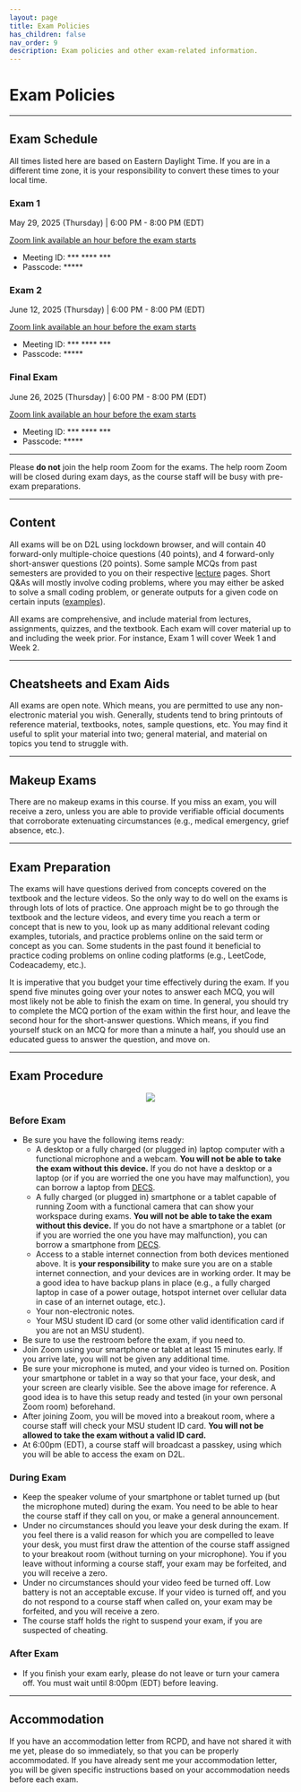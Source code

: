 ```yaml
---
layout: page
title: Exam Policies
has_children: false
nav_order: 9
description: Exam policies and other exam-related information.
---
```


# Exam Policies

---

## Exam Schedule

All times listed here are based on Eastern Daylight Time. If you are in a different time zone, it is your responsibility to convert these times to your local time.

### Exam 1

May 29, 2025 (Thursday) | 6:00 PM - 8:00 PM (EDT)

<!-- [Zoom link](https://msu.zoom.us/j/93439649771) -->

<!-- * Meeting ID: 934 3964 9771 -->
<!-- * Passcode: 944132 -->

[Zoom link available an hour before the exam starts]()

* Meeting ID: \*\*\* \*\*\*\* \*\*\*
* Passcode: \*\*\*\*\*

### Exam 2

June 12, 2025 (Thursday) | 6:00 PM - 8:00 PM (EDT)

[Zoom link available an hour before the exam starts]()

* Meeting ID: \*\*\* \*\*\*\* \*\*\*
* Passcode: \*\*\*\*\*

### Final Exam

June 26, 2025 (Thursday) | 6:00 PM - 8:00 PM (EDT)

[Zoom link available an hour before the exam starts]()

* Meeting ID: \*\*\* \*\*\*\* \*\*\*
* Passcode: \*\*\*\*\*

---

Please **do not** join the help room Zoom for the exams. The help room Zoom will be closed during exam days, as the course staff will be busy with pre-exam preparations.

---

## Content

All exams will be on D2L using lockdown browser, and will contain 40 forward-only multiple-choice questions (40 points), and 4 forward-only short-answer questions (20 points). Some sample MCQs from past semesters are provided to you on their respective [lecture](../lectures/) pages. Short Q&As will mostly involve coding problems, where you may either be asked to solve a small coding problem, or generate outputs for a given code on certain inputs ([examples](../assets/files/CSE_232_SQ_Examples.pdf)).

All exams are comprehensive, and include material from lectures, assignments, quizzes, and the textbook. Each exam will cover material up to and including the week prior. For instance, Exam 1 will cover Week 1 and Week 2.

---

## Cheatsheets and Exam Aids

All exams are open note. Which means, you are permitted to use any non-electronic material you wish. Generally, students tend to bring printouts of reference material, textbooks, notes, sample questions, etc. You may find it useful to split your material into two; general material, and material on topics you tend to struggle with.

<!-- For the Final Exam, you might consider the useful functions in the STL algorithm library and the many data structures (`std::vector`, `std::string`, `std::map`, `std::set`, etc.). -->

---

## Makeup Exams

There are no makeup exams in this course. If you miss an exam, you will receive a zero, unless you are able to provide verifiable official documents that corroborate extenuating circumstances (e.g., medical emergency, grief absence, etc.).

---

## Exam Preparation

The exams will have questions derived from concepts covered on the textbook and the lecture videos. So the only way to do well on the exams is through lots of lots of practice. One approach might be to go through the textbook and the lecture videos, and every time you reach a term or concept that is new to you, look up as many additional relevant coding examples, tutorials, and practice problems online on the said term or concept as you can. Some students in the past found it beneficial to practice coding problems on online coding platforms (e.g., LeetCode, Codeacademy, etc.).

It is imperative that you budget your time effectively during the exam. If you spend five minutes going over your notes to answer each MCQ, you will most likely not be able to finish the exam on time. In general, you should try to complete the MCQ portion of the exam within the first hour, and leave the second hour for the short-answer questions. Which means, if you find yourself stuck on an MCQ for more than a minute a half, you should use an educated guess to answer the question, and move on.

---

## Exam Procedure

<div align="center">
    <img src="../assets/images/exam_view.jpg">
</div>

### Before Exam

- Be sure you have the following items ready:
	- A desktop or a fully charged (or plugged in) laptop computer with a functional microphone and a webcam. **You will not be able to take the exam without this device.** If you do not have a desktop or a laptop (or if you are worried the one you have may malfunction), you can borrow a laptop from [DECS](https://www.egr.msu.edu/decs).
	- A fully charged (or plugged in) smartphone or a tablet capable of running Zoom with a functional camera that can show your workspace during exams. **You will not be able to take the exam without this device.** If you do not have a smartphone or a tablet (or if you are worried the one you have may malfunction), you can borrow a smartphone from [DECS](https://www.egr.msu.edu/decs).
	- Access to a stable internet connection from both devices mentioned above. It is **your responsibility** to make sure you are on a stable internet connection, and your devices are in working order. It may be a good idea to have backup plans in place (e.g., a fully charged laptop in case of a power outage, hotspot internet over cellular data in case of an internet outage, etc.).
	- Your non-electronic notes.
	- Your MSU student ID card (or some other valid identification card if you are not an MSU student).
- Be sure to use the restroom before the exam, if you need to.
- Join Zoom using your smartphone or tablet at least 15 minutes early. If you arrive late, you will not be given any additional time.
- Be sure your microphone is muted, and your video is turned on. Position your smartphone or tablet in a way so that your face, your desk, and your screen are clearly visible. See the above image for reference. A good idea is to have this setup ready and tested (in your own personal Zoom room) beforehand.
- After joining Zoom, you will be moved into a breakout room, where a course staff will check your MSU student ID card. **You will not be allowed to take the exam without a valid ID card.**
- At 6:00pm (EDT), a course staff will broadcast a passkey, using which you will be able to access the exam on D2L.

### During Exam

- Keep the speaker volume of your smartphone or tablet turned up (but the microphone muted) during the exam. You need to be able to hear the course staff if they call on you, or make a general announcement.
- Under no circumstances should you leave your desk during the exam. If you feel there is a valid reason for which you are compelled to leave your desk, you must first draw the attention of the course staff assigned to your breakout room (without turning on your microphone). You if you leave without informing a course staff, your exam may be forfeited, and you will receive a zero.
- Under no circumstances should your video feed be turned off. Low battery is not an acceptable excuse. If your video is turned off, and you do not respond to a course staff when called on, your exam may be forfeited, and you will receive a zero.
- The course staff holds the right to suspend your exam, if you are suspected of cheating.

### After Exam

- If you finish your exam early, please do not leave or turn your camera off. You must wait until 8:00pm (EDT) before leaving.

---


<!-- ### Required Textbook

Exam questions will refer directly to examples and statements from the required textbook, "Tour of C++, 3rd Ed.". Please ensure that you bring a physical copy of the book to all exams.

## Preparation

Associated with each week, sample exam questions are provided with questions broadly similar to the ones that will appear on the actual exam. The best way to prepare is to solve these sample exams, on your own, with the material you intend to bring to the actual exam. If you can't solve a question, come to help room, or ask on Piazza. We recommend that only after solving the sample questions, should you look at the solutions.


## Multiple Choice Exam Details

The exam location and time(s) will be announced on Piazza. The exams are conducted with bubble sheets, so be sure to bring a pencil and eraser. No electronics are allowed, so please leave smart watches, headphones, and similar wearables in your bag. The time remaining will be announced verbally and written on the board.

## Coding Exam Details

Two of the lab sessions will be dedicated to lab practicals. You will be given an in-class Codio assignment in lieu of the regular lab assignment. Please bring your computer (recommended fully charged as there are limited outlets) to the lab you are enrolled in. The exam's Codio page is the only application that you're allowed to have open (no IDEs). You are welcome to use any non-electronic resource during the exam. This includes textbooks, printed lecture slides, notes, example solutions to homework (including instructor solutions), and birthday cards. You may **not** use any online reference material or any other electronic resource. -->



## Accommodation

If you have an accommodation letter from RCPD, and have not shared it with me yet, please do so immediately, so that you can be properly accommodated. If you have already sent me your accommodation letter, you will be given specific instructions based on your accommodation needs before each exam.